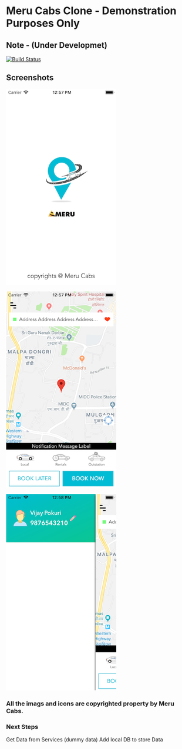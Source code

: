 

# Meru Cabs Clone - Demonstration Purposes Only

## Note - (Under Developmet)

[![Build Status](https://travis-ci.org/pokurivijay/Meru.svg?branch=master)](https://travis-ci.org/pokurivijay/Meru)


## Screenshots
![Meru Demo Screenshot 1](screenshots/1.png "Launch Screen")

![Meru Demo Screenshot 2](screenshots/2.png "Launch Screen")

![Meru Demo Screenshot 3](screenshots/3.png "Launch Screen")



### All the imags and icons are copyrighted property by Meru Cabs.

### Next Steps

Get Data from Services (dummy data)
Add local DB to store Data



